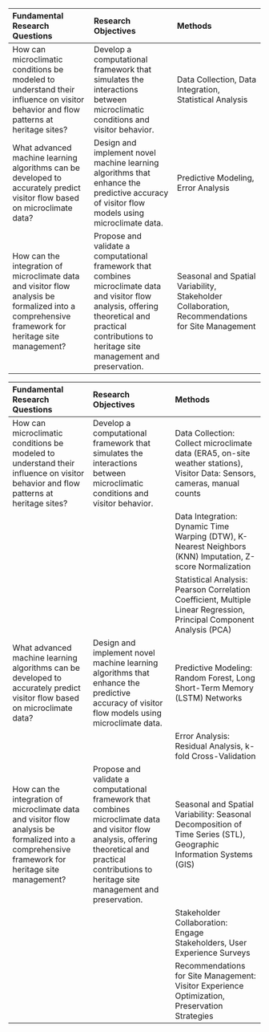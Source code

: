 | Fundamental Research Questions                                                                                                                    | Research Objectives                                                                                                                                                                                      | Methods                                                                                          |
|:--------------------------------------------------------------------------------------------------------------------------------------------------|:---------------------------------------------------------------------------------------------------------------------------------------------------------------------------------------------------------|:-------------------------------------------------------------------------------------------------|
| How can microclimatic conditions be modeled to understand their influence on visitor behavior and flow patterns at heritage sites?                | Develop a computational framework that simulates the interactions between microclimatic conditions and visitor behavior.                                                                                 | Data Collection, Data Integration, Statistical Analysis                                          |
| What advanced machine learning algorithms can be developed to accurately predict visitor flow based on microclimate data?                         | Design and implement novel machine learning algorithms that enhance the predictive accuracy of visitor flow models using microclimate data.                                                              | Predictive Modeling, Error Analysis                                                              |
| How can the integration of microclimate data and visitor flow analysis be formalized into a comprehensive framework for heritage site management? | Propose and validate a computational framework that combines microclimate data and visitor flow analysis, offering theoretical and practical contributions to heritage site management and preservation. | Seasonal and Spatial Variability, Stakeholder Collaboration, Recommendations for Site Management |

| Fundamental Research Questions                                                                                                                    | Research Objectives                                                                                                                                                                                      | Methods                                                                                                                    |
|:--------------------------------------------------------------------------------------------------------------------------------------------------|:---------------------------------------------------------------------------------------------------------------------------------------------------------------------------------------------------------|:---------------------------------------------------------------------------------------------------------------------------|
| How can microclimatic conditions be modeled to understand their influence on visitor behavior and flow patterns at heritage sites?                | Develop a computational framework that simulates the interactions between microclimatic conditions and visitor behavior.                                                                                 | Data Collection: Collect microclimate data (ERA5, on-site weather stations), Visitor Data: Sensors, cameras, manual counts |
|                                                                                                                                                   |                                                                                                                                                                                                          | Data Integration: Dynamic Time Warping (DTW), K-Nearest Neighbors (KNN) Imputation, Z-score Normalization                  |
|                                                                                                                                                   |                                                                                                                                                                                                          | Statistical Analysis: Pearson Correlation Coefficient, Multiple Linear Regression, Principal Component Analysis (PCA)      |
| What advanced machine learning algorithms can be developed to accurately predict visitor flow based on microclimate data?                         | Design and implement novel machine learning algorithms that enhance the predictive accuracy of visitor flow models using microclimate data.                                                              | Predictive Modeling: Random Forest, Long Short-Term Memory (LSTM) Networks                                                 |
|                                                                                                                                                   |                                                                                                                                                                                                          | Error Analysis: Residual Analysis, k-fold Cross-Validation                                                                 |
| How can the integration of microclimate data and visitor flow analysis be formalized into a comprehensive framework for heritage site management? | Propose and validate a computational framework that combines microclimate data and visitor flow analysis, offering theoretical and practical contributions to heritage site management and preservation. | Seasonal and Spatial Variability: Seasonal Decomposition of Time Series (STL), Geographic Information Systems (GIS)        |
|                                                                                                                                                   |                                                                                                                                                                                                          | Stakeholder Collaboration: Engage Stakeholders, User Experience Surveys                                                    |
|                                                                                                                                                   |                                                                                                                                                                                                          | Recommendations for Site Management: Visitor Experience Optimization, Preservation Strategies                              |
